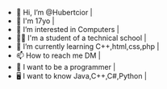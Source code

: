 - 👋 Hi, I’m @Hubertcior |
- 📆 I'm 17yo |
- 👀 I’m interested in Computers |
- 👨‍🎓 I'm a student of a technical school |
- 🌱 I’m currently learning C++,html,css,php |
- 📫 How to reach me DM |
- 🧑 I want to be a programmer |
- 🖥️ I want to know Java,C++,C#,Python |
